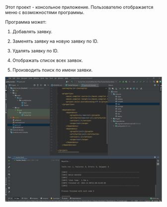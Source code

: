 Этот проект - консольное приложение. Пользователю отображается меню с возможностями программы.

Программа может:

1. Добавлять заявку.

2. Заменять заявку на новую заявку по ID.

3. Удалять заявку по ID.

4. Отображать список всех заявок.

5. Производить поиск по имени заявки.

![Image of Yaktocat](images/Checkstyle_Maven.png)
